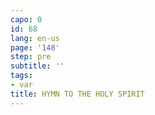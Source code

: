 ```yaml
---
capo: 0
id: 68
lang: en-us
page: '148'
step: pre
subtitle: ''
tags:
- var
title: HYMN TO THE HOLY SPIRIT
---
```

